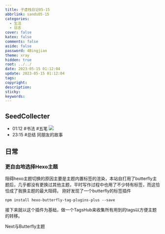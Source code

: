 ```yaml
---
title: 子虚栈日记05-15
abbrlink: sands05-15
categories:
  - 生活
  - 日志
cover: false
katex: false
comments: false
aside: false
password: 4Bingjian
theme: xray
hidden: true
root: ../../
date: 2023-05-15 01:12:04
update: 2023-05-15 01:12:04
tags:
copyright:
description:
sticky:
keywords:
---
```


## SeedCollecter
- 01:12 #书法 #五笔 ![](Pasted%20Image%2020230515011204.jpeg)  
- 23:15 #总结 同朋友的故事


## 日常
### 更自由地选择Hexo主题
阻碍hexo主题切换的原因主要是主题内置标签的渲染，本站自打用了butterfly主题后，几乎都没有更换过其他主题，平时写作过程中也用了不少特有标签，而这恰恰成了我换主题的最大阻碍。
刚好发现了一个butterfly的标签插件
```shell
npm install hexo-butterfly-tag-plugins-plus --save
```
接下来就以这个插件为基础，做一个TagsHub来收集所有用到的tags以方便主题的转移。


Next与Butterfly主题